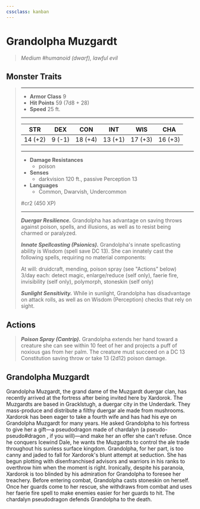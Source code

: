 ```yaml
---
cssclass: kanban
---
```


# Grandolpha Muzgardt
>*Medium #humanoid (dwarf), lawful evil*
## Monster Traits
>___
>- **Armor Class** 9
>- **Hit Points** 59 (7d8 + 28)
>- **Speed** 25 ft.
>___
>|STR|DEX|CON|INT|WIS|CHA|
>|:---:|:---:|:---:|:---:|:---:|:---:|
>|14 (+2)|9 (-1)|18 (+4)|13 (+1)|17 (+3)|16 (+3)|
>___
>- **Damage Resistances**
>	 - poison
>- **Senses**
>	 - darkvision 120 ft., passive Perception 13
>- **Languages**
>	 - Common, Dwarvish, Undercommon
>
> #cr2 (450 XP)
>___
>***Duergar Resilience.*** Grandolpha has advantage on saving throws against poison, spells, and illusions, as well as to resist being charmed or paralyzed.  
>
>***Innate Spellcasting (Psionics).*** Grandolpha's innate spellcasting ability is Wisdom (spell save DC 13). She can innately cast the following spells, requiring no material components:  
>
>At will: druidcraft, mending, poison spray (see "Actions" below)  
>3/day each: detect magic, enlarge/reduce (self only), faerie fire, invisibility (self only), polymorph, stoneskin (self only)  
>
>
>***Sunlight Sensitivity.*** While in sunlight, Grandolpha has disadvantage on attack rolls, as well as on Wisdom (Perception) checks that rely on sight.  
>
## Actions
>***Poison Spray (Cantrip).*** Grandolpha extends her hand toward a creature she can see within 10 feet of her and projects a puff of noxious gas from her palm. The creature must succeed on a DC 13 Constitution saving throw or take 13 (2d12) poison damage.
## Grandolpha Muzgardt
Grandolpha Muzgardt, the grand dame of the Muzgardt duergar clan, has recently arrived at the fortress after being invited here by Xardorok. The Muzgardts are based in Gracklstugh, a duergar city in the Underdark. They mass-produce and distribute a filthy duergar ale made from mushrooms. Xardorok has been eager to take a fourth wife and has had his eye on Grandolpha Muzgardt for many years. He asked Grandolpha to his fortress to give her a gift—a pseudodragon made of chardalyn (a pseudo-pseudo#dragon , if you will)—and make her an offer she can't refuse. Once he conquers Icewind Dale, he wants the Muzgardts to control the ale trade throughout his sunless surface kingdom.
Grandolpha, for her part, is too canny and jaded to fall for Xardorok's blunt attempt at seduction. She has begun plotting with disenfranchised advisors and warriors in his ranks to overthrow him when the moment is right. Ironically, despite his paranoia, Xardorok is too blinded by his admiration for Grandolpha to foresee her treachery.
Before entering combat, Grandolpha casts stoneskin on herself. Once her guards come to her rescue, she withdraws from combat and uses her faerie fire spell to make enemies easier for her guards to hit. The chardalyn pseudodragon defends Grandolpha to the death.